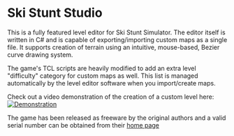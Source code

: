 Ski Stunt Studio
======

This is a fully featured level editor for Ski Stunt Simulator.  The editor itself is written in C# and is
capable of exporting/importing custom maps as a single file.  It supports creation of terrain using an 
intuitive, mouse-based, Bezier curve drawing system.

The game's TCL scripts are heavily modified to add an extra level "difficulty" category for custom maps as
well.  This list is managed automatically by the level editor software when you import/create maps.

Check out a video demonstration of the creation of a custom level here:  
[![Demonstration](http://img.youtube.com/vi/3ddQ6a_RnXo/0.jpg)](http://www.youtube.com/watch?v=3ddQ6a_RnXo)

The game has been released as freeware by the original authors and a valid serial number can be obtained
from their [home page](http://www.cs.ubc.ca/~van/papers/skistunt.html)